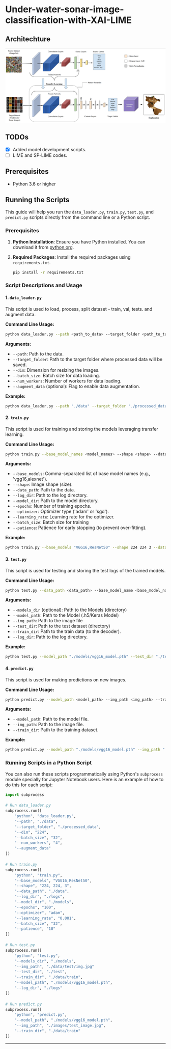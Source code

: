 <!--[![Contributors][contributors-shield]][contributors-url]
[![Forks][forks-shield]][forks-url]
[![Stargazers][stars-shield]][stars-url]
[![Issues][issues-shield]][issues-url]
[![MIT License][license-shield]][license-url]
[![LinkedIn][linkedin-shield]][linkedin-url]
-->

# Under-water-sonar-image-classification-with-XAI-LIME

## Architechture

<p align="center">
  <img src="assets/architechture.png" alt="Preview">
</p>

## TODOs
- [x] Added model development scripts.
- [ ] LIME and SP-LIME codes.

## Prerequisites

- Python 3.6 or higher

## Running the Scripts

This guide will help you run the `data_loader.py`, `train.py`, `test.py`, and `predict.py` scripts directly from the command line or a Python script.

### Prerequisites

1. **Python Installation**: Ensure you have Python installed. You can download it from [python.org](https://www.python.org/).

2. **Required Packages**: Install the required packages using `requirements.txt`.
   ```sh
   pip install -r requirements.txt
   ```

### Script Descriptions and Usage

#### 1. `data_loader.py`

This script is used to load, process, split dataset - train, val, tests. and augment data.

**Command Line Usage:**

```sh
python data_loader.py --path <path_to_data> --target_folder <path_to_target_folder> --dim <dimension> --batch_size <batch_size> --num_workers <num_workers> [--augment_data]
```

**Arguments:**

- `--path`: Path to the data.
- `--target_folder`: Path to the target folder where processed data will be saved.
- `--dim`: Dimension for resizing the images.
- `--batch_size`: Batch size for data loading.
- `--num_workers`: Number of workers for data loading.
- `--augment_data` (optional): Flag to enable data augmentation.

**Example:**

```sh
python data_loader.py --path "./data" --target_folder "./processed_data" --dim 224 --batch_size 32 --num_workers 4 --augment_data
```

#### 2. `train.py`

This script is used for training and storing the models leveraging transfer learning.

**Command Line Usage:**

```sh
python train.py --base_model_names <model_names> --shape <shape> --data_path <data_path> --log_dir <log_dir> --model_dir <model_dir> --epochs <epochs> --optimizer <optimizer> --learning_rate <learning_rate> --batch_size <batch_size>
```

**Arguments:**

- `--base_models`: Comma-separated list of base model names (e.g., 'vgg16,alexnet').
- `--shape`: Image shape (size).
- `--data_path`: Path to the data.
- `--log_dir`: Path to the log directory.
- `--model_dir`: Path to the model directory.
- `--epochs`: Number of training epochs.
- `--optimizer`: Optimizer type ('adam' or 'sgd').
- `--learning_rate`: Learning rate for the optimizer.
- `--batch_size`: Batch size for training
- `--patience`: Patience for early stopping (to prevent over-fitting).

**Example:**

```sh
python train.py --base_models "VGG16,ResNet50" --shape 224 224 3 --data_path "./data" --log_dir "./logs" --model_dir "./models" --epochs 100 --optimizer "adam" --learning_rate 0.001 --batch_size 32
```

#### 3. `test.py`

This script is used for testing and storing the test logs of the trained models.

**Command Line Usage:**

```sh
python test.py --data_path <data_path> --base_model_name <base_model_name> --model_path <model_path> --models_folder_path <models_folder_path> --log_dir <log_dir>
```

**Arguments:**

- `--models_dir` (optional): Path to the Models (directory)
- `--model_path`: Path to the Model (.h5/Keras Model)
- `--img_path`: Path to the image file
- `--test_dir`: Path to the test dataset (directory)
- `--train_dir`: Path to the train data (to the decoder).
- `--log_dir`: Path to the log directory.

**Example:**

```sh
python test.py --model_path "./models/vgg16_model.pth" --test_dir "./test_data" --train_dir ".data/train" --log_dir "./logs"
```

#### 4. `predict.py`

This script is used for making predictions on new images.

**Command Line Usage:**

```sh
python predict.py --model_path <model_path> --img_path <img_path> --train_dir <train_dir>
```

**Arguments:**

- `--model_path`: Path to the model file.
- `--img_path`: Path to the image file.
- `--train_dir`: Path to the training dataset.

**Example:**

```sh
python predict.py --model_path "./models/vgg16_model.pth" --img_path "./images/test_image.jpg" --train_dir "./data/train"
```

### Running Scripts in a Python Script

You can also run these scripts programmatically using Python's `subprocess` module specially for Jupyter Notebook users. Here is an example of how to do this for each script:

```python
import subprocess

# Run data_loader.py
subprocess.run([
    "python", "data_loader.py",
    "--path", "./data",
    "--target_folder", "./processed_data",
    "--dim", "224",
    "--batch_size", "32",
    "--num_workers", "4",
    "--augment_data"
])

# Run train.py
subprocess.run([
    "python", "train.py",
    "--base_models", "VGG16,ResNet50",
    "--shape", "224, 224, 3",
    "--data_path", "./data",
    "--log_dir", "./logs",
    "--model_dir", "./models",
    "--epochs", "100",
    "--optimizer", "adam",
    "--learning_rate", "0.001",
    "--batch_size", "32",
    "--patience", "10"
])

# Run test.py
subprocess.run([
    "python", "test.py",
    "--models_dir", "./models",
    "--img_path", "./data/test/img.jpg"
    "--test_dir", "./test",
    "--train_dir", "./data/train",
    "--model_path", "./models/vgg16_model.pth",
    "--log_dir", "./logs"
])

# Run predict.py
subprocess.run([
    "python", "predict.py",
    "--model_path", "./models/vgg16_model.pth",
    "--img_path", "./images/test_image.jpg",
    "--train_dir", "./data/train"
])
```

----
[contributors-shield]: https://img.shields.io/github/contributors/Purushothaman-natarajan/Under-water-sonar-image-classification.svg?style=flat-square
[contributors-url]: https://github.com/Purushothaman-natarajan/Under-water-sonar-image-classification/graphs/contributors
[forks-shield]: https://img.shields.io/github/forks/Purushothaman-natarajan/Under-water-sonar-image-classification.svg?style=flat-square
[forks-url]: https://github.com/Purushothaman-natarajan/Under-water-sonar-image-classification/network/members
[stars-shield]: https://img.shields.io/github/stars/Purushothaman-natarajan/Under-water-sonar-image-classification.svg?style=flat-square
[stars-url]: https://github.com/Purushothaman-natarajan/Under-water-sonar-image-classification/stargazers
[issues-shield]: https://img.shields.io/github/issues/Purushothaman-natarajan/Under-water-sonar-image-classification.svg?style=flat-square
[issues-url]: https://github.com/Purushothaman-natarajan/Under-water-sonar-image-classification/issues
[license-shield]: https://img.shields.io/github/license/github.com/Purushothaman-natarajan/Under-water-sonar-image-classification.svg?style=flat-square
[license-url]: https://github.com/Purushothaman-natarajan/Under-water-sonar-image-classification/blob/main/LICENSE
[linkedin-shield]: https://img.shields.io/badge/-LinkedIn-black.svg?style=flat-square&logo=linkedin&colorB=555
[linkedin-url]: https://www.linkedin.com/in/purushothamann/
